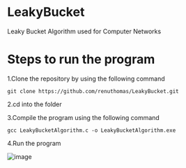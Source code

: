 # LeakyBucket
 Leaky Bucket Algorithm used for Computer Networks

# Steps to run the program

1.Clone the repository by using the following command
```
git clone https://github.com/renuthomas/LeakyBucket.git
```
2.cd into the folder

3.Compile the program using the following command
```
gcc LeakyBucketAlgorithm.c -o LeakyBucketAlgorithm.exe
```
4.Run the program

![image](https://github.com/user-attachments/assets/5cfab58f-8528-4420-af25-c07fdc354314)
